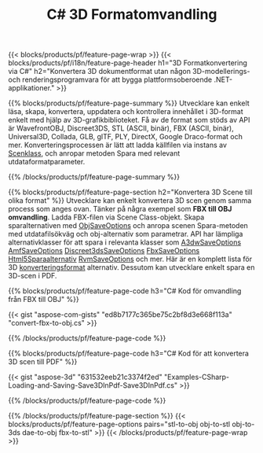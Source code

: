 ﻿---
title: C# 3D Formatomvandling
url: /sv/net/conversion/
description: Konvertera 3D-format 3ds 3mf amf ase att dae drc dxf fbx gltf jt obj ply rvm stl u3d usdz usd vrml x med några rader med C#-kod via .NET-biblioteket.
---
{{< blocks/products/pf/feature-page-wrap >}}
{{< blocks/products/pf/i18n/feature-page-header h1="3D Formatkonvertering via C#" h2="Konvertera 3D dokumentformat utan någon 3D-modellerings- och renderingsprogramvara för att bygga plattformsoberoende .NET-applikationer." >}}

{{% blocks/products/pf/feature-page-summary %}}
Utvecklare kan enkelt läsa, skapa, konvertera, uppdatera och kontrollera innehållet i 3D-format enkelt med hjälp av 3D-grafikbiblioteket. Få av de format som stöds av API är WavefrontOBJ, Discreet3DS, STL (ASCII, binär), FBX (ASCII, binär), Universal3D, Collada, GLB, glTF, PLY, DirectX, Google Draco-format och mer. Konverteringsprocessen är lätt att ladda källfilen via instans av [Scenklass](https://apireference.aspose.com/3d/net/aspose.threed/scene), och anropar metoden Spara med relevant utdataformatparameter.

{{% /blocks/products/pf/feature-page-summary %}}

{{% blocks/products/pf/feature-page-section h2="Konvertera 3D Scene till olika format" %}}
Utvecklare kan enkelt konvertera 3D scen genom samma process som anges ovan. Tänker på några exempel som **FBX till OBJ omvandling**. Ladda FBX-filen via Scene Class-objekt. Skapa sparalternativen med [ObjSaveOptions](https://apireference.aspose.com/3d/net/aspose.threed.formats/objsaveoptions) och anropa scenen Spara-metoden med utdatafilsökväg och obj-alternativ som parametrar. API har lämpliga alternativklasser för att spara i relevanta klasser som [A3dwSaveOptions](https://apireference.aspose.com/3d/net/aspose.threed.formats/a3dwsaveoptions) [AmfSaveOptions](https://apireference.aspose.com/3d/net/aspose.threed.formats/amfsaveoptions) [Discreet3dsSaveOptions](https://apireference.aspose.com/3d/net/aspose.threed.formats/discreet3dssaveoptions) [FbxSaveOptions](https://apireference.aspose.com/3d/net/aspose.threed.formats/fbxsaveoptions) [Html5Sparaalternativ](https://apireference.aspose.com/3d/net/aspose.threed.formats/html5saveoptions) [RvmSaveOptions](https://apireference.aspose.com/3d/net/aspose.threed.formats/rvmsaveoptions) och mer. Här är en komplett lista för 3D [konverteringsformat](https://apireference.aspose.com/3d/net/aspose.threed.formats) alternativ. Dessutom kan utvecklare enkelt spara en 3D-scen i PDF.

{{% blocks/products/pf/feature-page-code h3="C# Kod för omvandling från FBX till OBJ" %}}

{{< gist "aspose-com-gists" "ed8b7177c365be75c2bf8d3e668f113a" "convert-fbx-to-obj.cs" >}}

{{% /blocks/products/pf/feature-page-code %}}

{{% blocks/products/pf/feature-page-code h3="C# Kod för att konvertera 3D scen till PDF" %}}

{{< gist "aspose-3d" "631532eeb21c3374f2ed" "Examples-CSharp-Loading-and-Saving-Save3DInPdf-Save3DInPdf.cs" >}}

{{% /blocks/products/pf/feature-page-code %}}


{{% /blocks/products/pf/feature-page-section %}}
{{< blocks/products/pf/feature-page-options pairs="stl-to-obj obj-to-stl obj-to-3ds dae-to-obj fbx-to-stl" >}}
{{< /blocks/products/pf/feature-page-wrap >}}

